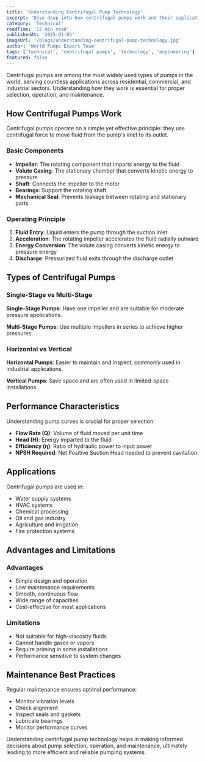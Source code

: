 ```yaml
---
title: 'Understanding Centrifugal Pump Technology'
excerpt: 'Dive deep into how centrifugal pumps work and their applications in various industries.'
category: 'Technical'
readTime: '12 min read'
publishedAt: '2025-01-05'
imageUrl: '/blogs/understanding-centrifugal-pump-technology.jpg'
author: 'World Pumps Expert Team'
tags: ['technical', 'centrifugal pumps', 'technology', 'engineering']
featured: false
---
```


Centrifugal pumps are among the most widely used types of pumps in the world, serving countless applications across residential, commercial, and industrial sectors. Understanding how they work is essential for proper selection, operation, and maintenance.

## How Centrifugal Pumps Work

Centrifugal pumps operate on a simple yet effective principle: they use centrifugal force to move fluid from the pump's inlet to its outlet.

### Basic Components

- **Impeller**: The rotating component that imparts energy to the fluid
- **Volute Casing**: The stationary chamber that converts kinetic energy to pressure
- **Shaft**: Connects the impeller to the motor
- **Bearings**: Support the rotating shaft
- **Mechanical Seal**: Prevents leakage between rotating and stationary parts

### Operating Principle

1. **Fluid Entry**: Liquid enters the pump through the suction inlet
2. **Acceleration**: The rotating impeller accelerates the fluid radially outward
3. **Energy Conversion**: The volute casing converts kinetic energy to pressure energy
4. **Discharge**: Pressurized fluid exits through the discharge outlet

## Types of Centrifugal Pumps

### Single-Stage vs Multi-Stage

**Single-Stage Pumps**: Have one impeller and are suitable for moderate pressure applications.

**Multi-Stage Pumps**: Use multiple impellers in series to achieve higher pressures.

### Horizontal vs Vertical

**Horizontal Pumps**: Easier to maintain and inspect, commonly used in industrial applications.

**Vertical Pumps**: Save space and are often used in limited-space installations.

## Performance Characteristics

Understanding pump curves is crucial for proper selection:

- **Flow Rate (Q)**: Volume of fluid moved per unit time
- **Head (H)**: Energy imparted to the fluid
- **Efficiency (η)**: Ratio of hydraulic power to input power
- **NPSH Required**: Net Positive Suction Head needed to prevent cavitation

## Applications

Centrifugal pumps are used in:

- Water supply systems
- HVAC systems
- Chemical processing
- Oil and gas industry
- Agriculture and irrigation
- Fire protection systems

## Advantages and Limitations

### Advantages

- Simple design and operation
- Low maintenance requirements
- Smooth, continuous flow
- Wide range of capacities
- Cost-effective for most applications

### Limitations

- Not suitable for high-viscosity fluids
- Cannot handle gases or vapors
- Require priming in some installations
- Performance sensitive to system changes

## Maintenance Best Practices

Regular maintenance ensures optimal performance:

- Monitor vibration levels
- Check alignment
- Inspect seals and gaskets
- Lubricate bearings
- Monitor performance curves

Understanding centrifugal pump technology helps in making informed decisions about pump selection, operation, and maintenance, ultimately leading to more efficient and reliable pumping systems.
